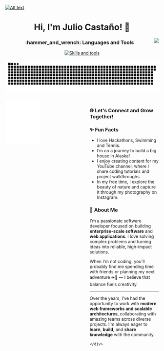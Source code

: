 [![Alt text](kwork_PavloBondarenko_12.jpg)](https://pavlobondarenko.net)

<h1 align="center">Hi, I'm Julio Castaño! 👋 </h1>
<img align="right" src="https://visitor-badge.laobi.icu/badge?page_id=pavlo_bondarenko_visitor_badge_simple&left_color=royalblue&right_color=black"  />

<h3 align="center">:hammer_and_wrench: Languages and Tools</h3>

<p align="center">
  <a href="https://skillicons.dev">
    <img src="https://skillicons.dev/icons?i=nextjs,react,prisma,shadcn,cmake,docker,git,github,js,linux,postgres,py,dotnet" alt="Skills and tools"/>
  </a>
</p>


![GitHub Snake](https://raw.githubusercontent.com/OfficialCodeVoyage/OfficialCodeVoyage/refs/heads/output/github-snake-dark.svg)




<div style="display: flex; justify-content: space-between; align-items: flex-start; margin-top: 20px;">
    <!-- Left Column: Metrics -->
    <div style="flex: 1; max-width: 45%;">
        <img align="left" width="50%" alt="if you see this, it means my metrics are not working" src="https://github.com/officialcodevoyage/officialcodevoyage/blob/main/github-metrics.svg">
    </div>


  <div style="flex: 1; max-width: 45%; text-align: left; margin-left: 20px;">
        <h3>🌐 Let's Connect and Grow Together!</h3>
        
  <h3>✨ Fun Facts</h3>
        <ul>
            <li>I love Hackathons, Swimming and Tennis.</li>
            <li>I’m on a journey to build a big house in Alaska!</li>
            <li>I enjoy creating content for my YouTube channel, where I share coding tutorials and project walkthroughs.</li>
            <li>In my free time, I explore the beauty of nature and capture it through my photography on Instagram.</li>
        </ul>
        
  <h3>👋 About Me</h3>

<p>
  I'm a passionate software developer focused on building <strong>enterprise-scale software</strong> and <strong>web applications</strong>. 
  I love solving complex problems and turning ideas into reliable, high-impact solutions.
</p>

<p>
  When I'm not coding, you'll probably find me spending time with friends or planning my next adventure ✈️🌄 — I believe that balance fuels creativity.
</p>

<hr />

<p>
  Over the years, I’ve had the opportunity to work with <strong>modern web frameworks and scalable architectures</strong>, 
  collaborating with amazing teams across diverse projects. I’m always eager to <strong>learn</strong>, <strong>build</strong>, and <strong>share knowledge</strong> with the community.
</p>

    </div>
</div>
